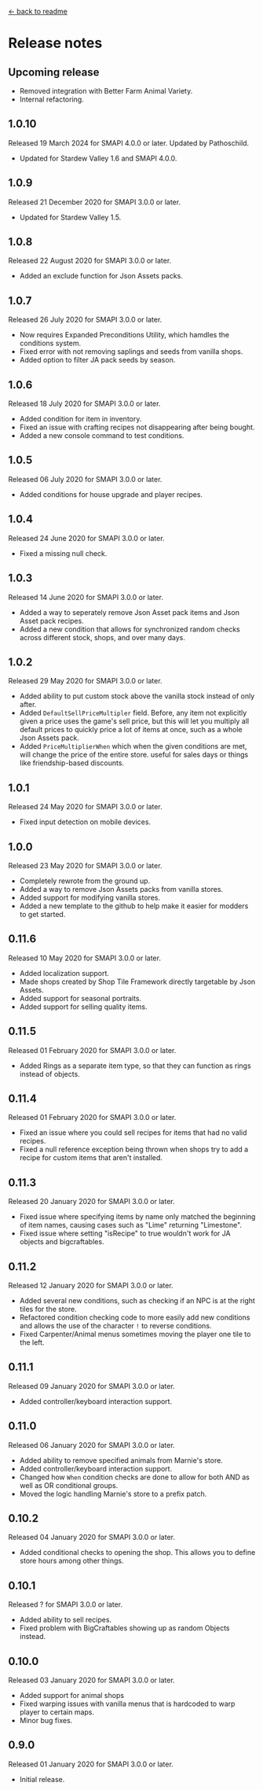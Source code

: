 ﻿[← back to readme](README.md)

# Release notes
## Upcoming release
- Removed integration with Better Farm Animal Variety.
- Internal refactoring.

## 1.0.10
Released 19 March 2024 for SMAPI 4.0.0 or later. Updated by Pathoschild.

- Updated for Stardew Valley 1.6 and SMAPI 4.0.0.

## 1.0.9
Released 21 December 2020 for SMAPI 3.0.0 or later.

- Updated for Stardew Valley 1.5.

## 1.0.8
Released 22 August 2020 for SMAPI 3.0.0 or later.

- Added an exclude function for Json Assets packs.

## 1.0.7
Released 26 July 2020 for SMAPI 3.0.0 or later.

- Now requires Expanded Preconditions Utility, which hamdles the conditions system.
- Fixed error with not removing saplings and seeds from vanilla shops.
- Added option to filter JA pack seeds by season.

## 1.0.6
Released 18 July 2020 for SMAPI 3.0.0 or later.

- Added condition for item in inventory.
- Fixed an issue with crafting recipes not disappearing after being bought.
- Added a new console command to test conditions.

## 1.0.5
Released 06 July 2020 for SMAPI 3.0.0 or later.

- Added conditions for house upgrade and player recipes.

## 1.0.4
Released 24 June 2020 for SMAPI 3.0.0 or later.

- Fixed a missing null check.

## 1.0.3
Released 14 June 2020 for SMAPI 3.0.0 or later.

- Added a way to seperately remove Json Asset pack items and Json Asset pack recipes.
- Added a new condition that allows for synchronized random checks across different stock, shops, and over many days.

## 1.0.2
Released 29 May 2020 for SMAPI 3.0.0 or later.

- Added ability to put custom stock above the vanilla stock instead of only after.
- Added `DefaultSellPriceMultipler` field. Before, any item not explicitly given a price uses the game's sell price, but this will let you multiply all default prices to quickly price a lot of items at once, such as a whole Json Assets pack.
- Added `PriceMultiplierWhen` which when the given conditions are met, will change the price of the entire store. useful for sales days or things like friendship-based discounts.

## 1.0.1
Released 24 May 2020 for SMAPI 3.0.0 or later.

- Fixed input detection on mobile devices.

## 1.0.0
Released 23 May 2020 for SMAPI 3.0.0 or later.

- Completely rewrote from the ground up.
- Added a way to remove Json Assets packs from vanilla stores.
- Added support for modifying vanilla stores.
- Added a new template to the github to help make it easier for modders to get started.

## 0.11.6
Released 10 May 2020 for SMAPI 3.0.0 or later.

- Added localization support.
- Made shops created by Shop Tile Framework directly targetable by Json Assets.
- Added support for seasonal portraits.
- Added support for selling quality items.

## 0.11.5
Released 01 February 2020 for SMAPI 3.0.0 or later.

- Added Rings as a separate item type, so that they can function as rings instead of objects.

## 0.11.4
Released 01 February 2020 for SMAPI 3.0.0 or later.

- Fixed an issue where you could sell recipes for items that had no valid recipes.
- Fixed a null reference exception being thrown when shops try to add a recipe for custom items that aren't installed.

## 0.11.3
Released 20 January 2020 for SMAPI 3.0.0 or later.

- Fixed issue where specifying items by name only matched the beginning of item names, causing cases such as "Lime" returning "Limestone".
- Fixed issue where setting "isRecipe" to true wouldn't work for JA objects and bigcraftables.

## 0.11.2
Released 12 January 2020 for SMAPI 3.0.0 or later.

- Added several new conditions, such as checking if an NPC is at the right tiles for the store.
- Refactored condition checking code to more easily add new conditions and allows the use of the character `!` to reverse conditions.
- Fixed Carpenter/Animal menus sometimes moving the player one tile to the left.

## 0.11.1
Released 09 January 2020 for SMAPI 3.0.0 or later.

- Added controller/keyboard interaction support.

## 0.11.0
Released 06 January 2020 for SMAPI 3.0.0 or later.

- Added ability to remove specified animals from Marnie's store.
- Added controller/keyboard interaction support.
- Changed how `When` condition checks are done to allow for both AND as well as OR conditional groups.
- Moved the logic handling Marnie's store to a prefix patch.

## 0.10.2
Released 04 January 2020 for SMAPI 3.0.0 or later.

- Added conditional checks to opening the shop. This allows you to define store hours among other things.

## 0.10.1
Released ? for SMAPI 3.0.0 or later.

- Added ability to sell recipes.
- Fixed problem with BigCraftables showing up as random Objects instead.

## 0.10.0
Released 03 January 2020 for SMAPI 3.0.0 or later.

- Added support for animal shops
- Fixed warping issues with vanilla menus that is hardcoded to warp player to certain maps.
- Minor bug fixes.

## 0.9.0
Released 01 January 2020 for SMAPI 3.0.0 or later.

- Initial release.
